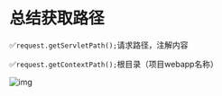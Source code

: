 # 总结获取路径

✅`request.getServletPath();`请求路径，注解内容

✅`request.getContextPath();`根目录（项目webapp名称）

![img](https://gitee.com/xleixz/CloudNotes-Images/raw/master/Typora-Images/20220424174845.png)

